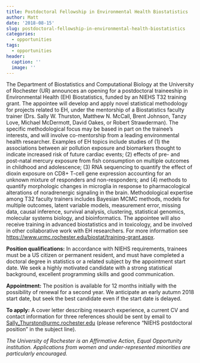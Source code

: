 ```yaml
---
title: Postdoctoral Fellowship in Environmental Health Biostatistics
author: Matt
date: '2018-08-15'
slug: postdoctoral-fellowship-in-environmental-health-biostatistics
categories:
  - opportunities
tags:
  - opportunities
header:
  caption: ''
  image: ''
---
```


The Department of Biostatistics and Computational Biology at the University of Rochester (UR) announces an opening for a postdoctoral traineeship in Environmental Health (EH) Biostatistics, funded by an NIEHS T32 training grant. The appointee will develop and apply novel statistical methodology for projects related to EH, under the mentorship of a Biostatistics faculty trainer (Drs. Sally W. Thurston, Matthew N. McCall, Brent Johnson, Tanzy Love, Michael McDermott, David Oakes, or Robert Strawderman).  The specific methodological focus may be based in part on the trainee’s interests, and will involve co-mentorship from a leading environmental health researcher.  Examples of EH topics include studies of (1) the associations between air pollution exposure and biomarkers thought to indicate increased risk of future cardiac events; (2) effects of pre- and post-natal mercury exposure from fish consumption on multiple outcomes in childhood and adolescence; (3) RNA sequencing to quantify the effect of dioxin exposure on CD8+ T-cell gene expression accounting for an unknown mixture of responders and non-responders; and (4) methods to quantify morphologic changes in microglia in response to pharmacological alterations of noradrenergic signaling in the brain.  Methodological expertise among T32 faculty trainers includes Bayesian MCMC methods, models for multiple outcomes, latent variable models, measurement error, missing data, causal inference, survival analysis, clustering, statistical genomics, molecular systems biology, and bioinformatics.  The appointee will also receive training in advanced biostatistics and in toxicology, and be involved in other collaborative work with EH researchers. For more information see https://www.urmc.rochester.edu/biostat/training-grant.aspx.

**Position qualifications:** In accordance with NIEHS requirements, trainees must be a US citizen or permanent resident, and must have completed a doctoral degree in statistics or a related subject by the appointment start date.  We seek a highly motivated candidate with a strong statistical background, excellent programming skills and good communication.  

**Appointment:** The position is available for 12 months initially with the possibility of renewal for a second year. We anticipate an early autumn 2018 start date, but seek the best candidate even if the start date is delayed.  

**To apply:** A cover letter describing research experience, a current CV and contact information for three references should be sent by email to Sally_Thurston@urmc.rochester.edu (please reference “NIEHS postdoctoral position” in the subject line).

*The University of Rochester is an Affirmative Action, Equal Opportunity institution.
Applications from women and under-represented minorities are particularly encouraged.*